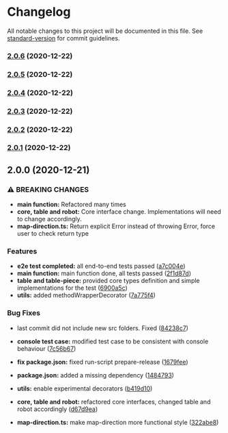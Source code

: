 # Changelog

All notable changes to this project will be documented in this file. See [standard-version](https://github.com/conventional-changelog/standard-version) for commit guidelines.

### [2.0.6](https://github.com/bingtimren/trobot/compare/v2.0.5...v2.0.6) (2020-12-22)

### [2.0.5](https://github.com/bingtimren/trobot/compare/v2.0.4...v2.0.5) (2020-12-22)

### [2.0.4](https://github.com/bingtimren/trobot/compare/v2.0.3...v2.0.4) (2020-12-22)

### [2.0.3](https://github.com/bingtimren/trobot/compare/v2.0.2...v2.0.3) (2020-12-22)

### [2.0.2](https://github.com/bingtimren/trobot/compare/v2.0.1...v2.0.2) (2020-12-22)

### [2.0.1](https://github.com/bingtimren/trobot/compare/v2.0.0...v2.0.1) (2020-12-22)

## 2.0.0 (2020-12-21)


### ⚠ BREAKING CHANGES

* **main function:** Refactored many times
* **core, table and robot:** Core interface change. Implementations will need to change accordingly.
* **map-direction.ts:** Return explicit Error instead of throwing Error, force user to check return type

### Features

* **e2e test completed:** all end-to-end tests passed ([a7c004e](https://github.com/bingtimren/trobot/commit/a7c004e6bc884f7c2e950f0c4906a5d1d13186dc))
* **main function:** main function done, all tests passed ([2f1d87d](https://github.com/bingtimren/trobot/commit/2f1d87d9bcf61ec29f07a8aba6126a00baca1734))
* **table and table-piece:** provided core types definition and simple implementations for the test ([6900a5c](https://github.com/bingtimren/trobot/commit/6900a5cdfc1a86bb9859c2008237670998da38c7))
* **utils:** added methodWrapperDecorator ([7a775f4](https://github.com/bingtimren/trobot/commit/7a775f41ca573ac06970bc0610c01eaa0df1f94f))


### Bug Fixes

* last commit did not include new src folders. Fixed ([84238c7](https://github.com/bingtimren/trobot/commit/84238c7ab3493bb590d9b20e00276a5daa45adbd))
* **console test case:** modified test case to be consistent with console behaviour ([7c56b67](https://github.com/bingtimren/trobot/commit/7c56b67a763cfa65a2e74cd20f45be8c00815fc4))
* **fix package.json:** fixed run-script prepare-release ([1679fee](https://github.com/bingtimren/trobot/commit/1679fee693a47ac6c579bba3683047c0ed151fc7))
* **package.json:** added a missing dependency ([1484793](https://github.com/bingtimren/trobot/commit/1484793b6497998f63126433a23db877345ba784))
* **utils:** enable experimental decorators ([b419d10](https://github.com/bingtimren/trobot/commit/b419d10ac5284e573d75c6a5634770bdcde77fbf))


* **core, table and robot:** refactored core interfaces, changed table and robot accordingly ([d67d9ea](https://github.com/bingtimren/trobot/commit/d67d9ea4c072570f72ba08b344ecedec41029bea))
* **map-direction.ts:** make map-direction more functional style ([322abe8](https://github.com/bingtimren/trobot/commit/322abe8bb86c6316a6e48226ade43cb49adc822d))
